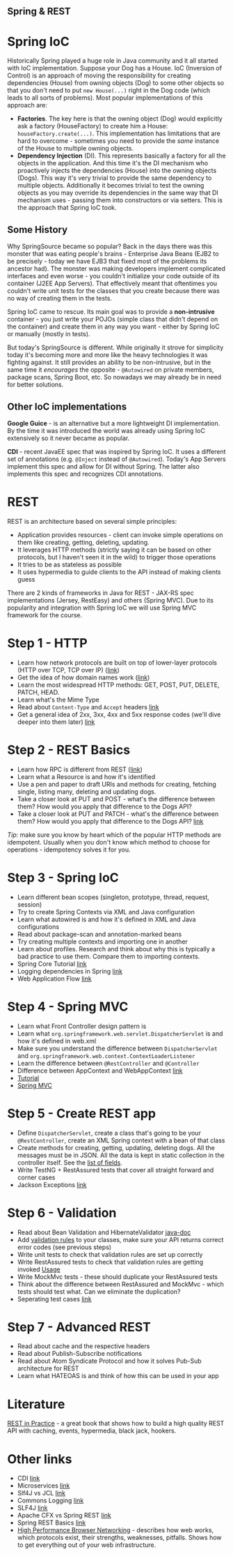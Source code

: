 Spring & REST
-------------

# Spring IoC

Historically Spring played a huge role in Java community and it all started with IoC implementation. Suppose your Dog 
has a House. IoC (Inversion of Control) is an approach of moving the responsibility for creating dependencies (House) 
from owning objects (Dog) to some other objects so that you don't need to put `new House(...)` right in the Dog code 
(which leads to all sorts of problems). Most popular implementations of this approach are:

* **Factories**. The key here is that the owning object (Dog) would explicitly ask a factory (HouseFactory) to create 
him a House: `houseFactory.create(...)`. This implementation has limitations that are hard to overcome - sometimes 
you need to provide the _same_ instance of the House to multiple owning objects.
* **Dependency Injection** (DI). This represents basically a factory for all the objects in the application. And this
time it's the DI mechanism who proactively injects the dependencies (House) into the owning objects (Dogs). This 
way it's very trivial to provide the same dependency to multiple objects. Additionally it becomes trivial to test 
the owning objects as you may override its dependencies in the same way that DI mechanism uses - passing them into
 constructors or via setters. This is the approach that Spring IoC took.

## Some History

Why SpringSource became so popular? Back in the days there was this monster that was eating people's brains - 
Enterprise Java Beans (EJB2 to be precisely - today we have EJB3 that fixed most of the problems its ancestor had). 
The monster was making developers implement complicated interfaces and even worse - 
you couldn't initialize your code outside of its container (J2EE App Servers). That effectively meant that oftentimes 
you couldn't write unit tests for the classes that you create because there was no way of creating them in the 
tests.

Spring IoC came to rescue. Its main goal was to provide a **non-intrusive** container - you just write your POJOs 
(simple class that didn't depend on the container) and create them in any way you want - either by Spring IoC or 
manually (mostly in tests). 

But today's SpringSource is different. While originally it strove for simplicity today it's becoming more and more
like the heavy technologies it was fighting against. It still provides an ability to be non-intrusive, but in the same
time it _encourages_ the opposite - `@Autowired` on private members, package scans, Spring Boot, etc. So nowadays we
may already be in need for better solutions.

## Other IoC implementations

**Google Guice** - is an alternative but a more lightweight DI implementation. By the time it was introduced the world
was already using Spring IoC extensively so it never became as popular.

**CDI** - recent JavaEE spec that was inspired by Spring IoC. It uses a different set of annotations (e.g. `@Inject` 
instead of `@Autowired`). Today's App Servers implement this spec and allow for DI without Spring. The latter also
implements this spec and recognizes CDI annotations.

# REST

REST is an architecture based on several simple principles:

* Application provides resources - client can invoke simple operations on them like creating, getting, deleting, 
updating.
* It leverages HTTP methods (strictly saying it can be based on other protocols, but I haven't seen it in the wild) to
trigger those operations
* It tries to be as stateless as possible
* It uses hypermedia to guide clients to the API instead of making clients guess

There are 2 kinds of frameworks in Java for REST - JAX-RS spec implementations (Jersey, RestEasy) and others (Spring MVC). 
Due to its popularity and integration with Spring IoC we will use Spring MVC framework for the course.
 
# Step 1 - HTTP

* Learn how network protocols are built on top of lower-layer protocols (HTTP over TCP, TCP over IP) 
([link](./articles/networking-layers.md))
* Get the idea of how domain names work ([link](./articles/dns.md))
* Learn the most widespread HTTP methods: GET, POST, PUT, DELETE, PATCH, HEAD.
* Learn what's the Mime Type
* Read about `Content-Type` and `Accept` headers [link](https://webmasters.stackexchange.com/questions/31212/difference-between-the-accept-and-content-type-http-headers)
* Get a general idea of 2xx, 3xx, 4xx and 5xx response codes (we'll dive deeper into them later) [link](https://www.yeahhub.com/1xx-2xx-3xx-4xx-5xx-http-status-codes/)

# Step 2 - REST Basics

* Learn how RPC is different from REST ([link](./articles/rpc-vs-rest.md))
* Learn what a Resource is and how it's identified
* Use a pen and paper to draft URIs and methods for creating, fetching single, listing many, deleting and updating dogs.
* Take a closer look at PUT and POST - what's the difference between them? How would you apply that difference to the
Dogs API?
* Take a closer look at PUT and PATCH - what's the difference between them? How would you apply that difference to the
Dogs API? [link](https://fullstack-developer.academy/restful-api-design-post-vs-put-vs-patch/)

*Tip*: make sure you know by heart which of the popular HTTP methods are idempotent. Usually when you don't know which 
method to choose for operations - idempotency solves it for you. 

# Step 3 - Spring IoC

- Learn different bean scopes (singleton, prototype, thread, request, session)
- Try to create Spring Contexts via XML and Java configuration
- Learn what autowired is and how it's defined in XML and Java configurations
- Read about package-scan and annotation-marked beans
- Try creating multiple contexts and importing one in another
- Learn about profiles. Research and think about why this is typically a bad practice to use them. Compare them to 
importing contexts.
- Spring Core Tutorial [link](https://www.journaldev.com/2888/spring-tutorial-spring-core-tutorial)
- Logging dependencies in Spring [link](https://spring.io/blog/2009/12/04/logging-dependencies-in-spring/)
- Web Application Flow [link](https://stackoverflow.com/questions/25904298/why-jsp-files-inside-web-inf-folder-works-but-placed-under-a-folder-under-web)

# Step 4 - Spring MVC

* Learn what Front Controller design pattern is
* Learn what `org.springframework.web.servlet.DispatcherServlet` is and how it's defined in web.xml
* Make sure you understand the difference between `DispatcherServlet` and 
`org.springframework.web.context.ContextLoaderListener`
* Learn the difference between `@RestController` and `@Controller`
* Difference between AppContext and WebAppContext [link](https://www.dineshonjava.com/difference-between-applicationcontext-webapplicationcontext-in-spring-mvc/)
* [Tutorial](https://www.dineshonjava.com/difference-between-applicationcontext-webapplicationcontext-in-spring-mvc/)
* [Spring MVC](https://www.journaldev.com/2433/spring-mvc-tutorial)

# Step 5 - Create REST app 

* Define `DispatcherServlet`, create a class that's going to be your `@RestController`, create an XML Spring context 
with a bean of that class
* Create methods for creating, getting, updating, deleting dogs. All the messages must be in JSON. All the data is kept 
in static collection in the controller itself. See the [list of fields](../reqs.md).
* Write TestNG + RestAssured tests that cover all straight forward and corner cases
* Jackson Exceptions [link](https://www.baeldung.com/jackson-exception)

# Step 6 - Validation

* Read about Bean Validation and HibernateValidator [java-doc](http://docs.jboss.org/hibernate/validator/4.1/api/org/hibernate/validator/constraints/impl/package-summary.html)
* Add [validation rules](../reqs.md) to your classes, make sure your API returns correct error codes (see previous steps)
* Write unit tests to check that validation rules are set up correctly
* Write RestAssured tests to check that validation rules are getting invoked [Usage](https://github.com/rest-assured/rest-assured/wiki/Usage)
* Write MockMvc tests - these should duplicate your RestAssured tests
* Think about the difference between RestAssured and MockMvc - which tests should test what. Can we eliminate the 
duplication?
* Seperating test cases [link](https://semaphoreci.com/community/tutorials/how-to-split-junit-tests-in-a-continuous-integration-environment)

# Step 7 - Advanced REST

- Read about cache and the respective headers
- Read about Publish-Subscribe notifications
- Read about Atom Syndicate Protocol and how it solves Pub-Sub architecture for REST
- Learn what HATEOAS is and think of how this can be used in your app

# Literature

[REST in Practice](http://shop.oreilly.com/product/9780596805838.do) - a great book that shows how to build a high 
quality REST API with caching, events, hypermedia, black jack, hookers.

# Other links
- CDI [link](https://www.baeldung.com/java-ee-cdi)
- Microservices [link](https://microservices.io)
- Slf4J vs JCL [link](https://v4forums.wordpress.com/2008/12/27/slf4j-vs-jcl-dynamic-binding-vs-static-binding/)
- Commons Logging [link](https://www.logicbig.com/tutorials/misc/java-logging/apache-commons-logging.html)
- SLF4J [link](https://www.logicbig.com/tutorials/misc/java-logging/slf4j.html)
- Apache CFX vs Spring REST [link](https://stackoverflow.com/questions/25083045/spring-boot-vs-apache-cxf-for-restful-web-services)
- Spring REST Basics [link](https://dzone.com/articles/lifecycle-of-a-request-response-process-for-a-spri)
- [High Performance Browser Networking](https://hpbn.co/) - describes how web works, which protocols exist, their 
strengths, weaknesses, pitfalls. Shows how to get everything out of your web infrastructure.
